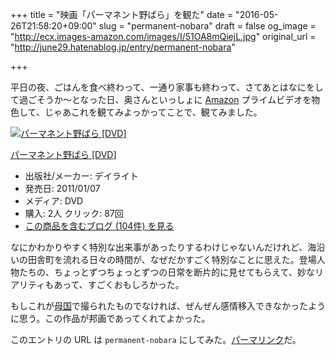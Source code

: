 +++
title = "映画「パーマネント野ばら」を観た"
date = "2016-05-26T21:58:20+09:00"
slug = "permanent-nobara"
draft = false
og_image = "http://ecx.images-amazon.com/images/I/51OA8mQiejL.jpg"
original_url = "http://june29.hatenablog.jp/entry/permanent-nobara"

+++

<p>平日の夜、ごはんを食べ終わって、一通り家事も終わって、さてあとはなにをして過ごそうか〜となった日、奥さんといっしょに <a class="keyword" href="http://d.hatena.ne.jp/keyword/Amazon">Amazon</a> プライムビデオを物色して、じゃあこれを観てみよっかってことで、観てみました。</p>

<p></p>
<div class="hatena-asin-detail">
<a href="http://www.amazon.co.jp/exec/obidos/ASIN/B00457W03E/cameralady-22/"><img src="http://ecx.images-amazon.com/images/I/51OA8mQiejL._SL160_.jpg" class="hatena-asin-detail-image" alt="パーマネント野ばら [DVD]" title="パーマネント野ばら [DVD]"></a><div class="hatena-asin-detail-info">
<p class="hatena-asin-detail-title"><a href="http://www.amazon.co.jp/exec/obidos/ASIN/B00457W03E/cameralady-22/">パーマネント野ばら [DVD]</a></p>
<ul>
<li>
<span class="hatena-asin-detail-label">出版社/メーカー:</span> デイライト</li>
<li>
<span class="hatena-asin-detail-label">発売日:</span> 2011/01/07</li>
<li>
<span class="hatena-asin-detail-label">メディア:</span> DVD</li>
<li>
<span class="hatena-asin-detail-label">購入</span>: 2人 <span class="hatena-asin-detail-label">クリック</span>: 87回</li>
<li><a href="http://d.hatena.ne.jp/asin/B00457W03E/cameralady-22" target="_blank">この商品を含むブログ (104件) を見る</a></li>
</ul>
</div>
<div class="hatena-asin-detail-foot"></div>
</div>

<p>なにかわかりやすく特別な出来事があったりするわけじゃないんだけれど、海沿いの田舎町を流れる日々の時間が、なぜだかすごく特別なことに思えた。登場人物たちの、ちょっとずつちょっとずつの日常を断片的に見せてもらえて、妙なリアリティもあって、すごくおもしろかった。</p>

<p>もしこれが<a class="keyword" href="http://d.hatena.ne.jp/keyword/%CA%EC%B9%F1">母国</a>で撮られたものでなければ、ぜんぜん感情移入できなかったように思う。この作品が邦画であってくれてよかった。</p>

<p>このエントリの URL は <code>permanent-nobara</code> にしてみた。<a class="keyword" href="http://d.hatena.ne.jp/keyword/%A5%D1%A1%BC%A5%DE%A5%EA%A5%F3%A5%AF">パーマリンク</a>だ。</p>